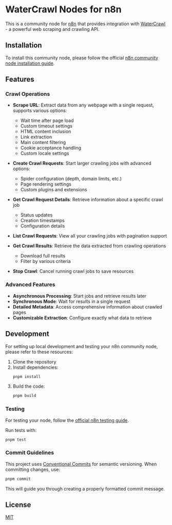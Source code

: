 # WaterCrawl Nodes for n8n

This is a community node for [n8n](https://n8n.io/) that provides integration with [WaterCrawl](https://watercrawl.dev) - a powerful web scraping and crawling API.

## Installation

To install this community node, please follow the official [n8n community node installation guide](https://docs.n8n.io/integrations/community-nodes/installation/).

## Features

### Crawl Operations
- **Scrape URL**: Extract data from any webpage with a single request, supports various options:
  - Wait time after page load
  - Custom timeout settings
  - HTML content inclusion
  - Link extraction
  - Main content filtering
  - Cookie acceptance handling
  - Custom locale settings

- **Create Crawl Requests**: Start larger crawling jobs with advanced options:
  - Spider configuration (depth, domain limits, etc.)
  - Page rendering settings
  - Custom plugins and extensions

- **Get Crawl Request Details**: Retrieve information about a specific crawl job
  - Status updates
  - Creation timestamps
  - Configuration details

- **List Crawl Requests**: View all your crawling jobs with pagination support

- **Get Crawl Results**: Retrieve the data extracted from crawling operations
  - Download full results
  - Filter by various criteria

- **Stop Crawl**: Cancel running crawl jobs to save resources

### Advanced Features
- **Asynchronous Processing**: Start jobs and retrieve results later
- **Synchronous Mode**: Wait for results in a single request
- **Detailed Metadata**: Access comprehensive information about crawled pages
- **Customizable Extraction**: Configure exactly what data to retrieve

## Development

For setting up local development and testing your n8n community node, please refer to these resources:

1. Clone the repository
2. Install dependencies:
   ```bash
   pnpm install
   ```
3. Build the code:
   ```bash
   pnpm build
   ```

### Testing

For testing your node, follow the [official n8n testing guide](https://docs.n8n.io/integrations/creating-nodes/test/).

Run tests with:

```bash
pnpm test
```

### Commit Guidelines

This project uses [Conventional Commits](https://www.conventionalcommits.org/) for semantic versioning. When committing changes, use:

```bash
pnpm commit
```

This will guide you through creating a properly formatted commit message.

## License

[MIT](LICENSE.md)
